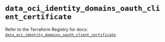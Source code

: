 # `data_oci_identity_domains_oauth_client_certificate`

Refer to the Terraform Registry for docs: [`data_oci_identity_domains_oauth_client_certificate`](https://registry.terraform.io/providers/oracle/oci/6.18.0/docs/data-sources/identity_domains_oauth_client_certificate).
